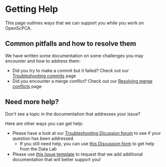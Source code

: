 # Getting Help

This page outlines ways that we can support you while you work on OpenScPCA.

## Common pitfalls and how to resolve them

We have written some documentation on some challenges you may encounter and how to address them:

- Did you try to make a commit but it failed? Check out our [Troubleshooting commits](../contributing-to-analyses/working-with-git/troubleshooting-commits.md) page
- Did you encounter a merge conflict? Check out our [Resolving merge conflicts](../contributing-to-analyses/creating-pull-requests/resolve-merge-conflicts.md) page

## Need more help?

Don't see a topic in the documentation that addresses your issue?

Here are other ways you can get help:

- Please have a look at our [Troubleshooting Dicussion forum](https://github.com/AlexsLemonade/OpenScPCA-analysis/discussions/categories/troubleshooting) to see if your question has been addressed.
  - If you still need help, you can use [this Discussion form](https://github.com/AlexsLemonade/OpenScPCA-analysis/discussions/new?category=troubleshooting) to get help from the Data Lab
- Please use [this Issue template](https://github.com/AlexsLemonade/OpenScPCA-analysis/issues/new?assignees=&labels=docs-request&projects=&template=04-docs-request.yml&title=Docs+request%3A) to request that we add additional documentation that will better support you!
